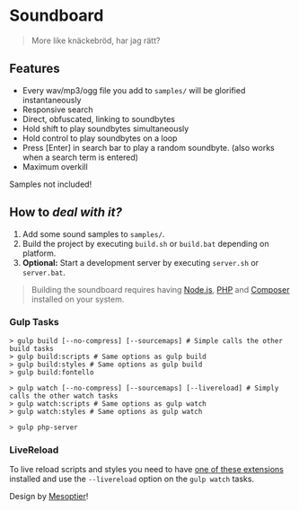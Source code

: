 # Soundboard
> More like knäckebröd, har jag rätt?

## Features
 - Every wav/mp3/ogg file you add to `samples/` will be glorified instantaneously
 - Responsive search
 - Direct, obfuscated, linking to soundbytes
 - Hold shift to play soundbytes simultaneously
 - Hold control to play soundbytes on a loop
 - Press [Enter] in search bar to play a random soundbyte. (also works when a search term is entered)
 - Maximum overkill

Samples not included!

## How to _deal with it?_
 1. Add some sound samples to `samples/`.
 2. Build the project by executing `build.sh` or `build.bat` depending on platform.
 3. __Optional:__ Start a development server by executing `server.sh` or `server.bat`.

> Building the soundboard requires having [Node.js](https://nodejs.org/), [PHP](https://secure.php.net/) and [Composer](https://getcomposer.org/) installed on your system.

### Gulp Tasks
```shell
> gulp build [--no-compress] [--sourcemaps] # Simple calls the other build tasks
> gulp build:scripts # Same options as gulp build
> gulp build:styles # Same options as gulp build
> gulp build:fontello

> gulp watch [--no-compress] [--sourcemaps] [--livereload] # Simply calls the other watch tasks
> gulp watch:scripts # Same options as gulp watch
> gulp watch:styles # Same options as gulp watch

> gulp php-server
```

### LiveReload
To live reload scripts and styles you need to have [one of these extensions](http://livereload.com/extensions/) installed and use the `--livereload` option on the `gulp watch` tasks.

Design by [Mesoptier](https://github.com/mesoptier)!
